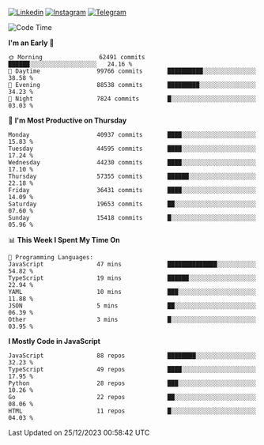 [![Linkedin](https://img.shields.io/badge/-Archie-blue?style=flat-square&labelColor=gray&logo=Linkedin&logoColor=white&link=https://www.linkedin.com/in/archisdi)](https://www.linkedin.com/in/archisdi)
[![Instagram](https://img.shields.io/badge/-@archisdi-orange?style=flat-square&labelColor=gray&logo=Instagram&logoColor=white&link=https://www.instagram.com/archisdi)](https://www.instagram.com/archisdi)
[![Telegram](https://img.shields.io/badge/-aai-informational?style=flat-square&labelColor=gray&logo=telegram&logoColor=white&link=https://t.me/archisdi)](https://t.me/archisdi)

<!--START_SECTION:waka-->
![Code Time](http://img.shields.io/badge/Code%20Time-2%2C495%20hrs%2044%20mins-blue)

**I'm an Early 🐤** 

```text
🌞 Morning                62491 commits       ██████░░░░░░░░░░░░░░░░░░░   24.16 % 
🌆 Daytime                99766 commits       ██████████░░░░░░░░░░░░░░░   38.58 % 
🌃 Evening                88538 commits       █████████░░░░░░░░░░░░░░░░   34.23 % 
🌙 Night                  7824 commits        █░░░░░░░░░░░░░░░░░░░░░░░░   03.03 % 
```
📅 **I'm Most Productive on Thursday** 

```text
Monday                   40937 commits       ████░░░░░░░░░░░░░░░░░░░░░   15.83 % 
Tuesday                  44595 commits       ████░░░░░░░░░░░░░░░░░░░░░   17.24 % 
Wednesday                44230 commits       ████░░░░░░░░░░░░░░░░░░░░░   17.10 % 
Thursday                 57355 commits       ██████░░░░░░░░░░░░░░░░░░░   22.18 % 
Friday                   36431 commits       ████░░░░░░░░░░░░░░░░░░░░░   14.09 % 
Saturday                 19653 commits       ██░░░░░░░░░░░░░░░░░░░░░░░   07.60 % 
Sunday                   15418 commits       █░░░░░░░░░░░░░░░░░░░░░░░░   05.96 % 
```


📊 **This Week I Spent My Time On** 

```text
💬 Programming Languages: 
JavaScript               47 mins             ██████████████░░░░░░░░░░░   54.82 % 
TypeScript               19 mins             ██████░░░░░░░░░░░░░░░░░░░   22.94 % 
YAML                     10 mins             ███░░░░░░░░░░░░░░░░░░░░░░   11.88 % 
JSON                     5 mins              ██░░░░░░░░░░░░░░░░░░░░░░░   06.39 % 
Other                    3 mins              █░░░░░░░░░░░░░░░░░░░░░░░░   03.95 % 
```

**I Mostly Code in JavaScript** 

```text
JavaScript               88 repos            ████████░░░░░░░░░░░░░░░░░   32.23 % 
TypeScript               49 repos            ████░░░░░░░░░░░░░░░░░░░░░   17.95 % 
Python                   28 repos            ███░░░░░░░░░░░░░░░░░░░░░░   10.26 % 
Go                       22 repos            ██░░░░░░░░░░░░░░░░░░░░░░░   08.06 % 
HTML                     11 repos            █░░░░░░░░░░░░░░░░░░░░░░░░   04.03 % 
```




 Last Updated on 25/12/2023 00:58:42 UTC
<!--END_SECTION:waka-->